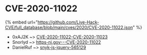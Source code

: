 # CVE-2020-11022
{% embed url="https://github.com/Live-Hack-CVE/full_database/blob/main/cves/2020/CVE-2020-11022.json" %}

* 0xAJ2K ~> [CVE-2020-11022-CVE-2020-11023](https://www.alice-snow.ru/2020/database/cve-2020-11022/cve-2020-11022-cve-2020-11023-0xaj2k)
* Snorlyd ~> [https-nj.gov---CVE-2020-11022](https://www.alice-snow.ru/2020/database/cve-2020-11022/https-nj.gov---cve-2020-11022-snorlyd)
* DanielRuf ~> [snyk-js-jquery-565129](https://www.alice-snow.ru/2020/database/cve-2020-11022/snyk-js-jquery-565129-danielruf)